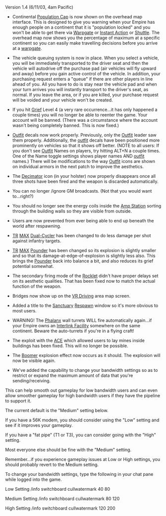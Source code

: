 Version 1.4 (6/11/03, 4am Pacific)

- Continental [Population Cap](../terminology/Population_Lock.md) is now shown
  on the overhead map interface. This is designed to give you warning when your
  Empire has enough people on a continent that it is "population locked" and you
  won't be able to get there via [Warpgate](../locations/Warpgate.md) or
  [Instant Action](../terminology/Instant_Action.md) or
  [Shuttle](../terminology/HART.md). The overhead map now shows you the
  percentage of maximum at a specific continent so you can easily make
  travelling decisions before you arrive at a
  [warpgate](../locations/Warpgate.md).

<!-- -->

- The vehicle queuing system is now in place. When you select a vehicle, you
  will be immediately transported to the driver seat and then the vehicle will
  autodrive off the purchase pad (air vehicles will fly upward and away) before
  you gain active control of the vehicle. In addition, your purchasing request
  enters a "queue" if there are other players in line ahead of you. All you have
  to do is stay near the vehicle pad and when your turn arrives you will
  instantly transport to the driver's seat, as normal. If you leave the area, or
  if you are killed, your purchase request will be voided and your vehicle won't
  be created.

<!-- -->

- If you hit [Grief](../terminology/Grief_points.md) Level 4 (a very rare
  occurrence...it has only happened a couple times) you will no longer be able
  to reenter the game. Your account will be banned. (There was a circumstance
  where the account wasn't being completely banned. This is now fixed.)

<!-- -->

- [Outfit](../terminology/Outfit.md) decals now work properly. Previously, only
  the [Outfit](../terminology/Outfit.md) leader saw them properly. Additionally,
  the [outfit](../terminology/Outfit.md) decals have been positioned more
  prominently on vehicles so that it shows off better. (NOTE to all users: If
  you don't see [Outfit](../terminology/Outfit.md) Names on players, try hitting
  ALT+N a couple times. One of the Name toggle settings shows player names AND
  [outfit](../terminology/Outfit.md) names.) There will be modifications to the
  way [Outfit](../terminology/Outfit.md) icons are shown on individual armors in
  the next patch to improve the aesthetics.

<!-- -->

- The [Decimator](../weapons/Decimator.md) icon (in your holster) now properly
  disappears once all three shots have been fired and the weapon is discarded
  automatically.

<!-- -->

- You can no longer /ignore GM broadcasts. (Not that you would want to...right?)

<!-- -->

- You should no longer see the energy coils inside the
  [Amp Station](../locations/Amp_Station.md) sorting through the building walls
  so they are visible from outside.

<!-- -->

- Users are now prevented from ever being able to end up beneath the world after
  respawning.

<!-- -->

- [TR](../factions/Terran_Republic.md) [MAX](../armor/Mechanized_Assault_Exo-Suit.md)
  [Dual-Cycler](../armor/Dual-Cycler.md) has been changed to do less damage per
  shot against infantry targets.

<!-- -->

- [TR](../factions/Terran_Republic.md) [MAX](../armor/Mechanized_Assault_Exo-Suit.md)
  [Pounder](../armor/Pounder.md) has been changed so its explosion is slightly
  smaller and so that its damage-at-edge-of-explosion is slightly less also.
  This brings the [Pounder](../armor/Pounder.md) back into balance a bit, and
  also reduces its grief potential somewhat.

<!-- -->

- The secondary firing mode of the [Rocklet](../weapons/Rocklet_Rifle.md) didn't
  have proper delays set on its aesthetic qualities. That has been fixed now to
  match the actual function of the weapon.

<!-- -->

- Bridges now show up on the [VR Driving](../locations/VR_Training.md) area map
  screen.

<!-- -->

- Added a title to the [Sanctuary](../locations/Sanctuary.md)
  [Respawn](../terminology/Respawn.md) window so it's more obvious to most
  users.

<!-- -->

- WARNING! The [Phalanx](../items/Phalanx.md) wall turrets WILL fire
  automatically again...if your Empire owns an
  [Interlink Facility](../locations/Interlink.md) somewhere on the same
  continent. Beware the auto-turrets if you're in a flying craft!

<!-- -->

- The exploit with the [ACE](../weapons/Adaptive_Construction_Engine.md) which
  allowed users to lay mines inside buildings has been fixed. This will no
  longer be possible.

<!-- -->

- The
  [Boomer](../weapons/Adaptive_Construction_Engine.md#remote-detonated-charge-boomer)
  explosion effect now occurs as it should. The explosion will now be visible
  again.

<!-- -->

- We've added the capability to change your bandwidth settings so as to restrict
  or expand the maximum amount of data that you're sending/receiving.

This can help smooth out gameplay for low bandwidth users and can even allow
smoother gameplay for high bandwidth users if they have the pipeline to support
it.

The current default is the "Medium" setting below.

If you have a 56K modem, you should consider using the "Low" setting and see if
it improves your gameplay.

If you have a "fat pipe" (T1 or T3), you can consider going with the "High"
setting.

Most everyone else should be fine with the "Medium" setting.

Remember...if you experience gameplay issues at Low or High settings, you should
probably revert to the Medium setting.

To change your bandwidth settings, type the following in your chat pane while
logged into the game.

Low Setting /info switchboard cullwatermark 40 80

Medium Setting /info switchboard cullwatermark 80 120

High Setting /info switchboard cullwatermark 120 200
